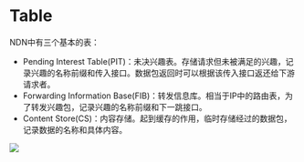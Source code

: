 # Table

NDN中有三个基本的表：

+ Pending Interest Table(PIT)：未决兴趣表。存储请求但未被满足的兴趣，记录兴趣的名称前缀和传入接口。数据包返回时可以根据该传入接口返还给下游请求者。
+ Forwarding Information Base(FIB)：转发信息库。相当于IP中的路由表，为了转发兴趣包，记录兴趣的名称前缀和下一跳接口。
+ Content Store(CS)：内容存储。起到缓存的作用，临时存储经过的数据包，记录数据的名称和具体内容。

![](/home/cfq/ndnSIM_learning/ndnSIM2.7/pictures/forwarding_engine.PNG)